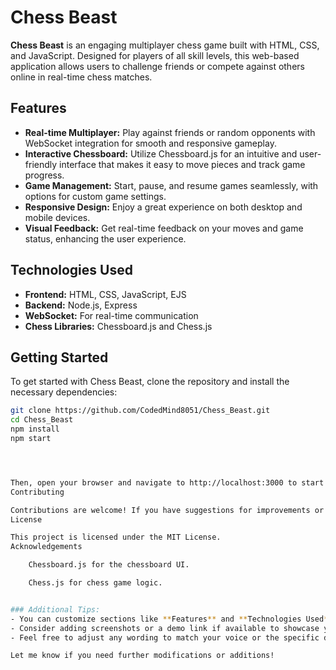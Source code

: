 # Chess Beast

**Chess Beast** is an engaging multiplayer chess game built with HTML, CSS, and JavaScript. Designed for players of all skill levels, this web-based application allows users to challenge friends or compete against others online in real-time chess matches.

## Features

- **Real-time Multiplayer:** Play against friends or random opponents with WebSocket integration for smooth and responsive gameplay.
- **Interactive Chessboard:** Utilize Chessboard.js for an intuitive and user-friendly interface that makes it easy to move pieces and track game progress.
- **Game Management:** Start, pause, and resume games seamlessly, with options for custom game settings.
- **Responsive Design:** Enjoy a great experience on both desktop and mobile devices.
- **Visual Feedback:** Get real-time feedback on your moves and game status, enhancing the user experience.

## Technologies Used

- **Frontend:** HTML, CSS, JavaScript, EJS
- **Backend:** Node.js, Express
- **WebSocket:** For real-time communication
- **Chess Libraries:** Chessboard.js and Chess.js

## Getting Started

To get started with Chess Beast, clone the repository and install the necessary dependencies:

```bash
git clone https://github.com/CodedMind8051/Chess_Beast.git
cd Chess_Beast
npm install
npm start




Then, open your browser and navigate to http://localhost:3000 to start playing!
Contributing

Contributions are welcome! If you have suggestions for improvements or want to add features, feel free to fork the repository and submit a pull request.
License

This project is licensed under the MIT License.
Acknowledgements

    Chessboard.js for the chessboard UI.

    Chess.js for chess game logic.


### Additional Tips:
- You can customize sections like **Features** and **Technologies Used** based on your actual implementation.
- Consider adding screenshots or a demo link if available to showcase your game visually.
- Feel free to adjust any wording to match your voice or the specific details of your project.

Let me know if you need further modifications or additions!




